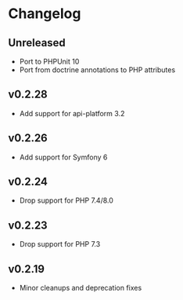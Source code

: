 # Changelog

## Unreleased

* Port to PHPUnit 10
* Port from doctrine annotations to PHP attributes

## v0.2.28

* Add support for api-platform 3.2

## v0.2.26

* Add support for Symfony 6

## v0.2.24

* Drop support for PHP 7.4/8.0

## v0.2.23

* Drop support for PHP 7.3

## v0.2.19

* Minor cleanups and deprecation fixes